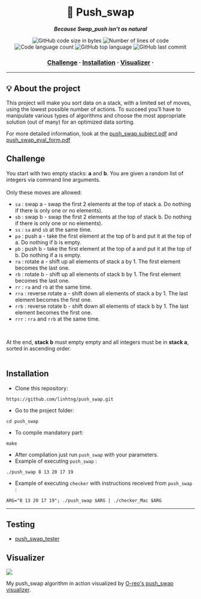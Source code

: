 <h1 align="center">
	📖 Push_swap
</h1>
<p align="center">
	<b><i>Because Swap_push isn’t as natural</i></b><br>
</p>

<p align="center">
	<img alt="GitHub code size in bytes" src="https://img.shields.io/github/languages/code-size/linhtng/push_swap?color=lightblue" />
	<img alt="Number of lines of code" src="https://img.shields.io/tokei/lines/github/linhtng/push_swap?color=critical" />
	<img alt="Code language count" src="https://img.shields.io/github/languages/count/linhtng/push_swap?color=yellow" />
	<img alt="GitHub top language" src="https://img.shields.io/github/languages/top/linhtng/push_swap?color=blue" />
	<img alt="GitHub last commit" src="https://img.shields.io/github/last-commit/linhtng/push_swap?color=green" />
</p>
<h3 align="center">
	<a href="#%EF%B8%8F-about">Challenge</a>
	<span> · </span>
	<a href="#%EF%B8%8F-usage">Installation</a>
	<span> · </span>
	<a href="#%EF%B8%8F-usage">Visualizer</a>
	<span> · </span>
</h3>

---

## 💡 About the project
This project will make you sort data on a stack, with a limited set of moves, using the lowest possible number of actions. To succeed you’ll have to manipulate various types of algorithms and choose the most appropriate solution (out of many) for an optimized data sorting.

For more detailed information, look at the [push_swap.subject.pdf](https://github.com/linhtng/push_swap/files/10668338/push_swap.subject.pdf) and [push_swap_eval_form.pdf](https://github.com/linhtng/push_swap/files/11137815/push_swap_eval_form.pdf)

## Challenge
You start with two empty stacks: **a** and **b**. You are given a random list of integers via command line arguments.
<br />
<br />
Only these moves are allowed:
- `sa` : swap a - swap the first 2 elements at the top of stack a. Do nothing if there is only one or no elements).
- `sb` : swap b - swap the first 2 elements at the top of stack b. Do nothing if there is only one or no elements).
- `ss` : `sa` and `sb` at the same time.
- `pa` : push a - take the first element at the top of b and put it at the top of a. Do
nothing if b is empty.
- `pb` : push b - take the first element at the top of a and put it at the top of b. Do
nothing if a is empty.
- `ra` : rotate a - shift up all elements of stack a by 1. The first element becomes
the last one.
- `rb` : rotate b - shift up all elements of stack b by 1. The first element becomes the last one.
- `rr` : `ra` and `rb` at the same time.
- `rra` : reverse rotate a - shift down all elements of stack a by 1. The last element becomes the first one.
- `rrb` : reverse rotate b - shift down all elements of stack b by 1. The last element becomes the first one.
- `rrr` : `rra` and `rrb` at the same time.
<br />

At the end, **stack b** must empty empty and all integers must be in **stack a**, sorted in ascending order. <br />
<br />

<a name="installation"></a>
## Installation

* Clone this repository:

```shell
https://github.com/linhtng/push_swap.git
```

* Go to the project folder:

```shell
cd push_swap
```

* To compile mandatory part:

```shell
make
```
* After compilation just run ``push_swap`` with your parameters.
* Example of executing ``push_swap`` :

```shell
./push_swap 8 13 20 17 19
```

* Example of executing ``checker`` with instructions received from ``push_swap`` :

```shell
ARG="8 13 20 17 19"; ./push_swap $ARG | ./checker_Mac $ARG
```
---

<a name="testing"></a>
## Testing

* [push_swap_tester](https://github.com/SimonCROS/push_swap_tester)

## Visualizer
![](push_swap_visual.gif)

My push_swap algorithm in action visualized by [O-reo's push_swap visualizer](https://github.com/o-reo/push_swap_visualizer).
